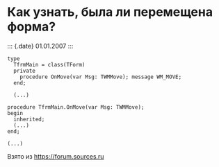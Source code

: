 Как узнать, была ли перемещена форма?
=====================================

::: {.date}
01.01.2007
:::

    type
      TfrmMain = class(TForm)
      private
        procedure OnMove(var Msg: TWMMove); message WM_MOVE;
      end;
     
      (...)
     
    procedure TfrmMain.OnMove(var Msg: TWMMove);
    begin
      inherited;
      (...)
    end;
     
    (...)

Взято из <https://forum.sources.ru>
